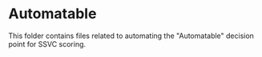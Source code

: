 # Automatable 
This folder contains files related to automating the "Automatable" decision point for SSVC scoring.
